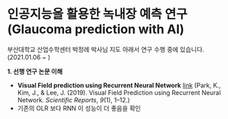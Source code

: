 # 인공지능을 활용한 녹내장 예측 연구(Glaucoma prediction with AI) 
부산대학교 산업수학센터 박정례 박사님 지도 아래서 연구 수행 중에 있습니다. (2021.01.06 ~ )

**1. 선행 연구 논문 이해**  
  * **Visual Field prediction using Recurrent Neural Network** [link](https://doi.org/10.1038/s41598-019-44852-6) 
(Park, K., Kim, J., & Lee, J. (2019). Visual Field Prediction using Recurrent Neural Network. *Scientific Reports*, *9*(1), 1–12.) 
  * 기존의 OLR 보다 RNN 이 성능이 더 좋음을 확인
